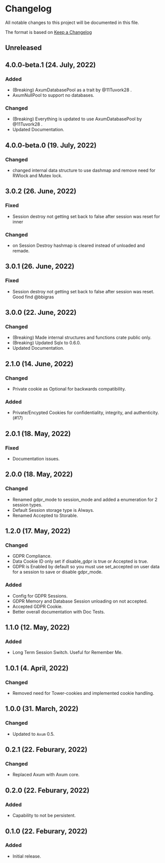 # Changelog

All notable changes to this project will be documented in this file.

The format is based on [Keep a Changelog](https://keepachangelog.com/en/1.0.0/)

## Unreleased

## 4.0.0-beta.1 (24. July, 2022)
### Added
- (Breaking) AxumDatabasePool as a trait by @11Tuvork28 .
- AxumNullPool to support no databases.

### Changed
- (Breaking) Everything is updated to use AxumDatabasePool by @11Tuvork28 .
- Updated Documentation.

## 4.0.0-beta.0 (19. July, 2022)
### Changed
- changed internal data structure to use dashmap and remove need for RWlock and Mutex lock.

## 3.0.2 (26. June, 2022)
### Fixed
- Session destroy not getting set back to false after session was reset for inner

### Changed
- on Session Destroy hashmap is cleared instead of unloaded and remade.

## 3.0.1 (26. June, 2022)
### Fixed
- Session destroy not getting set back to false after session was reset. Good find @bbigras

## 3.0.0 (22. June, 2022)
### Changed
- (Breaking) Made internal structures and functions crate public only.
- (Breaking) Updated Sqlx to 0.6.0.
- Updated Documentation.

## 2.1.0 (14. June, 2022)
### Changed
- Private cookie as Optional for backwards compatibility.

### Added
- Private/Encypted Cookies for confidentiality, integrity, and authenticity. (#17)

## 2.0.1 (18. May, 2022)
### Fixed
- Documentation issues.

## 2.0.0 (18. May, 2022)
### Changed
- Renamed gdpr_mode to session_mode and added a enumeration for 2 session types.
- Default Session storage type is Always.
- Renamed Accepted to Storable.

## 1.2.0 (17. May, 2022)
### Changed
- GDPR Compliance.
- Data Cookie ID only set if disable_gdpr is true or Accepted is true.
- GDPR is Enabled by default so you must use set_accepted on user data for a session to save or disable gdpr_mode.

### Added
- Config for GDPR Sessions.
- GDPR Memory and Database Session unloading on not accepted.
- Accepted GDPR Cookie.
- Better overall documentation with Doc Tests.

## 1.1.0 (12. May, 2022)
### Added
- Long Term Session Switch. Useful for Remember Me.

## 1.0.1 (4. April, 2022)
### Changed
- Removed need for Tower-cookies and implemented cookie handling.

## 1.0.0 (31. March, 2022)
### Changed
- Updated to `Axum` 0.5.

## 0.2.1 (22. Feburary, 2022)
### Changed
- Replaced Axum with Axum core.

## 0.2.0 (22. Feburary, 2022)
### Added
- Capability to not be persistent.

## 0.1.0 (22. Feburary, 2022)
### Added
- Initial release.
